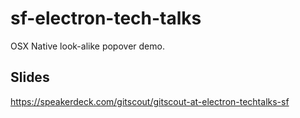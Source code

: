# sf-electron-tech-talks

OSX Native look-alike popover demo.

## Slides

https://speakerdeck.com/gitscout/gitscout-at-electron-techtalks-sf

